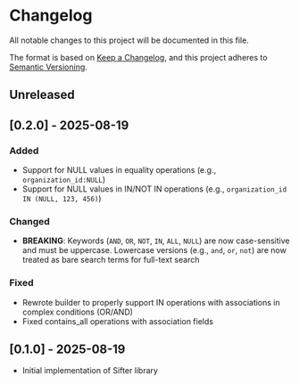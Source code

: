 # Changelog

All notable changes to this project will be documented in this file.

The format is based on [Keep a Changelog](https://keepachangelog.com/en/1.0.0/),
and this project adheres to [Semantic Versioning](https://semver.org/spec/v2.0.0.html).

## Unreleased

## [0.2.0] - 2025-08-19

### Added
- Support for NULL values in equality operations (e.g., `organization_id:NULL`)
- Support for NULL values in IN/NOT IN operations (e.g., `organization_id IN (NULL, 123, 456)`)

### Changed
- **BREAKING**: Keywords (`AND`, `OR`, `NOT`, `IN`, `ALL`, `NULL`) are now case-sensitive and must be uppercase. Lowercase versions (e.g., `and`, `or`, `not`) are now treated as bare search terms for full-text search

### Fixed
- Rewrote builder to properly support IN operations with associations in complex conditions (OR/AND)
- Fixed contains_all operations with association fields

## [0.1.0] - 2025-08-19
- Initial implementation of Sifter library
